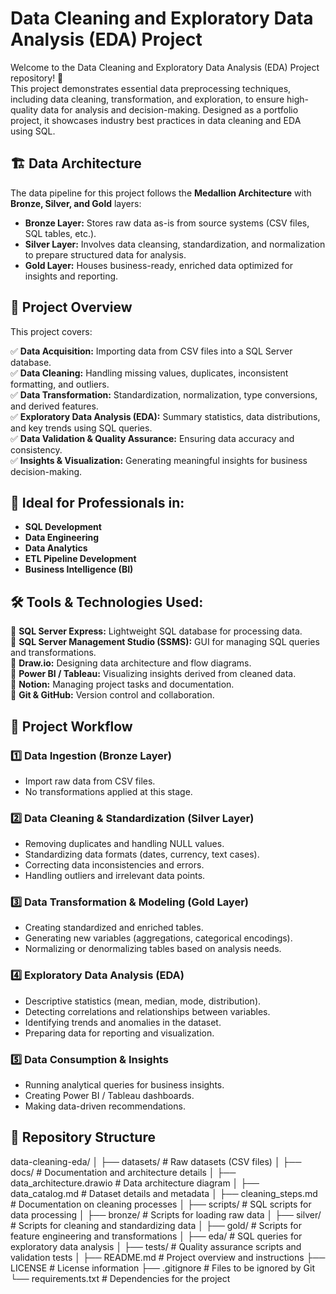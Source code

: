 # Data Cleaning and Exploratory Data Analysis (EDA) Project

Welcome to the Data Cleaning and Exploratory Data Analysis (EDA) Project repository! 🚀  
This project demonstrates essential data preprocessing techniques, including data cleaning, transformation, and exploration, to ensure high-quality data for analysis and decision-making. Designed as a portfolio project, it showcases industry best practices in data cleaning and EDA using SQL.

## 🏗️ Data Architecture
The data pipeline for this project follows the **Medallion Architecture** with **Bronze, Silver, and Gold** layers:

- **Bronze Layer:** Stores raw data as-is from source systems (CSV files, SQL tables, etc.).
- **Silver Layer:** Involves data cleansing, standardization, and normalization to prepare structured data for analysis.
- **Gold Layer:** Houses business-ready, enriched data optimized for insights and reporting.

## 📖 Project Overview
This project covers:

✅ **Data Acquisition:** Importing data from CSV files into a SQL Server database.  
✅ **Data Cleaning:** Handling missing values, duplicates, inconsistent formatting, and outliers.  
✅ **Data Transformation:** Standardization, normalization, type conversions, and derived features.  
✅ **Exploratory Data Analysis (EDA):** Summary statistics, data distributions, and key trends using SQL queries.  
✅ **Data Validation & Quality Assurance:** Ensuring data accuracy and consistency.  
✅ **Insights & Visualization:** Generating meaningful insights for business decision-making.

## 🎯 Ideal for Professionals in:
- **SQL Development**
- **Data Engineering**
- **Data Analytics**
- **ETL Pipeline Development**
- **Business Intelligence (BI)**

## 🛠️ Tools & Technologies Used:
🔹 **SQL Server Express:** Lightweight SQL database for processing data.  
🔹 **SQL Server Management Studio (SSMS):** GUI for managing SQL queries and transformations.  
🔹 **Draw.io:** Designing data architecture and flow diagrams.  
🔹 **Power BI / Tableau:** Visualizing insights derived from cleaned data.  
🔹 **Notion:** Managing project tasks and documentation.  
🔹 **Git & GitHub:** Version control and collaboration.

## 🚀 Project Workflow
### **1️⃣ Data Ingestion (Bronze Layer)**
- Import raw data from CSV files.
- No transformations applied at this stage.

### **2️⃣ Data Cleaning & Standardization (Silver Layer)**
- Removing duplicates and handling NULL values.
- Standardizing data formats (dates, currency, text cases).
- Correcting data inconsistencies and errors.
- Handling outliers and irrelevant data points.

### **3️⃣ Data Transformation & Modeling (Gold Layer)**
- Creating standardized and enriched tables.
- Generating new variables (aggregations, categorical encodings).
- Normalizing or denormalizing tables based on analysis needs.

### **4️⃣ Exploratory Data Analysis (EDA)**
- Descriptive statistics (mean, median, mode, distribution).
- Detecting correlations and relationships between variables.
- Identifying trends and anomalies in the dataset.
- Preparing data for reporting and visualization.

### **5️⃣ Data Consumption & Insights**
- Running analytical queries for business insights.
- Creating Power BI / Tableau dashboards.
- Making data-driven recommendations.

## 📂 Repository Structure
data-cleaning-eda/ │ ├── datasets/ # Raw datasets (CSV files) │ ├── docs/ # Documentation and architecture details │ ├── data_architecture.drawio # Data architecture diagram │ ├── data_catalog.md # Dataset details and metadata │ ├── cleaning_steps.md # Documentation on cleaning processes │ ├── scripts/ # SQL scripts for data processing │ ├── bronze/ # Scripts for loading raw data │ ├── silver/ # Scripts for cleaning and standardizing data │ ├── gold/ # Scripts for feature engineering and transformations │ ├── eda/ # SQL queries for exploratory data analysis │ ├── tests/ # Quality assurance scripts and validation tests │ ├── README.md # Project overview and instructions ├── LICENSE # License information ├── .gitignore # Files to be ignored by Git └── requirements.txt # Dependencies for the project

